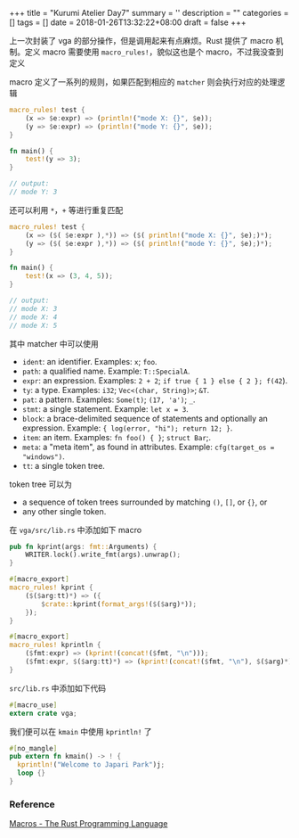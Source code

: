 
+++
title = "Kurumi Atelier Day7"
summary = ''
description = ""
categories = []
tags = []
date = 2018-01-26T13:32:22+08:00
draft = false
+++

上一次封装了 vga 的部分操作，但是调用起来有点麻烦。Rust 提供了 macro 机制。定义 macro 需要使用 `macro_rules!`，貌似这也是个 macro，不过我没查到定义

macro 定义了一系列的规则，如果匹配到相应的 `matcher` 则会执行对应的处理逻辑

```Rust
macro_rules! test {
    (x => $e:expr) => (println!("mode X: {}", $e));
    (y => $e:expr) => (println!("mode Y: {}", $e));
}

fn main() {
    test!(y => 3);
}

// output:
// mode Y: 3
```

还可以利用 `*`，`+` 等进行重复匹配

```Rust
macro_rules! test {
    (x => ($( $e:expr ),*)) => ($( println!("mode X: {}", $e);)*);
    (y => ($( $e:expr ),*)) => ($( println!("mode Y: {}", $e);)*);
}

fn main() {
    test!(x => (3, 4, 5));
}

// output:
// mode X: 3
// mode X: 4
// mode X: 5
```

其中 matcher 中可以使用

- `ident`: an identifier. Examples: `x`; `foo`.
- `path`: a qualified name. Example: `T::SpecialA`.
- `expr`: an expression. Examples: `2 + 2`; `if true { 1 } else { 2 }; f(42`).
- `ty`: a type. Examples: `i32`; `Vec<(char, String)>`; `&T`.
- `pat`: a pattern. Examples: `Some(t)`; `(17, 'a')`; `_`.
- `stmt`: a single statement. Example: `let x = 3`.
- `block`: a brace-delimited sequence of statements and optionally an expression. Example: `{ log(error, "hi"); return 12; }`.
- `item`: an item. Examples: `fn foo() { }`; `struct Bar`;.
- `meta`: a "meta item", as found in attributes. Example: `cfg(target_os = "windows")`.
- `tt`: a single token tree.

token tree 可以为

- a sequence of token trees surrounded by matching `()`, `[]`, or `{}`, or
- any other single token.

在 `vga/src/lib.rs` 中添加如下 macro

```Rust
pub fn kprint(args: fmt::Arguments) {
    WRITER.lock().write_fmt(args).unwrap();
}

#[macro_export]
macro_rules! kprint {
    ($($arg:tt)*) => ({
        $crate::kprint(format_args!($($arg)*));
    });
}

#[macro_export]
macro_rules! kprintln {
    ($fmt:expr) => (kprint!(concat!($fmt, "\n")));
    ($fmt:expr, $($arg:tt)*) => (kprint!(concat!($fmt, "\n"), $($arg)*));
}
```

`src/lib.rs` 中添加如下代码

```Rust
#[macro_use]
extern crate vga;
```

我们便可以在 `kmain` 中使用 `kprintln!` 了

```Rust
#[no_mangle]
pub extern fn kmain() -> ! {
  kprintln!("Welcome to Japari Park")j;
  loop {}
}
```

### Reference
[Macros - The Rust Programming Language](https://doc.rust-lang.org/book/first-edition/macros.html)

    